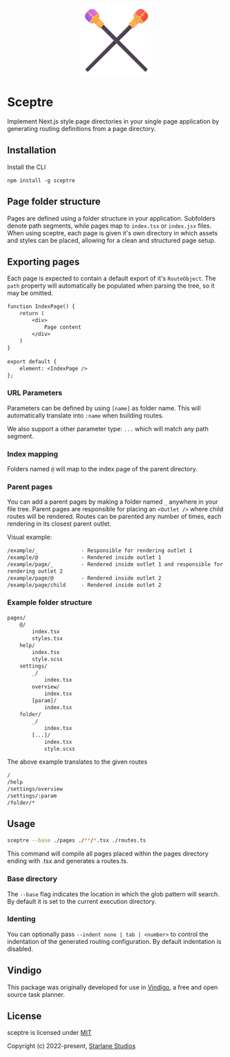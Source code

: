 <br>

<p align="center">
  <img src="https://raw.githubusercontent.com/StarlaneStudios/sceptre/main/.github/logo.svg" height="164">
</p>

# Sceptre

Implement Next.js style page directories in your single page application by generating routing definitions from a page directory.

## Installation

Install the CLI

```
npm install -g sceptre
```

## Page folder structure

Pages are defined using a folder structure in your application. Subfolders denote path segments, while pages map to `index.tsx` or `index.jsx` files. When using sceptre, each page is given it's own directory in which assets and styles can be placed, allowing for a clean and structured page setup.

## Exporting pages

Each page is expected to contain a default export of it's `RouteObject`. The `path` property will automatically be populated when parsing the tree, so it may be omitted.

```tsx
function IndexPage() {
	return (
		<div>
			Page content
		</div>
	)
}

export default {
	element: <IndexPage />
};
```

### URL Parameters

Parameters can be defined by using `[name]` as folder name. This will automatically translate into `:name` when building routes.

We also support a other parameter type: `...` which will match any path segment.

### Index mapping

Folders named `@` will map to the index page of the parent directory.

### Parent pages

You can add a parent pages by making a folder named `_` anywhere in your file tree. Parent pages are responsible for placing an `<Outlet />` where child routes will be rendered. Routes can be parented any number of times, each rendering in its closest parent outlet.

Visual example:
```
/example/_				- Responsible for rendering outlet 1
/example/@				- Rendered inside outlet 1
/example/page/_			- Rendered inside outlet 1 and responsible for rendering outlet 2
/example/page/@			- Rendered inside outlet 2
/example/page/child 	- Rendered inside outlet 2
```

### Example folder structure

```
pages/
	@/
		index.tsx
		styles.tsx
	help/
		index.tsx
		style.scss
	settings/
		_/
			index.tsx
		overview/
			index.tsx
		[param]/
			index.tsx
	folder/
		_/
			index.tsx
		[...]/
			index.tsx
			style.scss
```

The above example translates to the given routes

```
/
/help
/settings/overview
/settings/:param
/folder/*
```

## Usage
```bash
sceptre --base ./pages ./**/*.tsx ./routes.ts
```

This command will compile all pages placed within the pages directory ending with .tsx and generates a routes.ts.

### Base directory
The `--base` flag indicates the location in which the glob pattern will search. By default it is set to the current execution directory.

### Identing
You can optionally pass `--indent none | tab | <number>` to control the indentation of the generated routing configuration. By default indentation is disabled.

## Vindigo

This package was originally developed for use in [Vindigo](https://github.com/StarlaneStudios/vindigo), a free and open source task planner.

## License

sceptre is licensed under [MIT](https://github.com/StarlaneStudios/sceptre/blob/main/LICENSE)

Copyright (c) 2022-present, [Starlane Studios](https://starlane.studio/)

